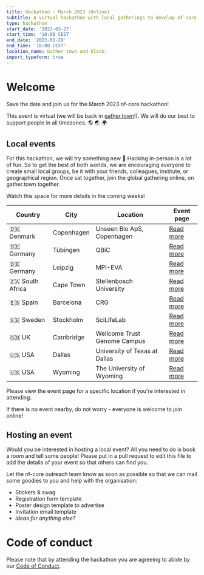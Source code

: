 ```yaml
---
title: Hackathon - March 2023 (Online)
subtitle: A virtual hackathon with local gatherings to develop nf-core together
type: hackathon
start_date: '2023-03-27'
start_time: '10:00 CEST'
end_date: '2023-03-29'
end_time: '18:00 CEST'
location_name: Gather town and Slack.
import_typeform: true
---
```


# Welcome

Save the date and join us for the March 2023 nf-core hackathon!

This event is virtual (we will be back in [gather.town](https://gather.town/)!).
We will do our best to support people in all timezones. :earth_americas: :earth_asia: :earth_africa:

## Local events

For this hackathon, we will try something new 🚀
Hacking in-person is a lot of fun. So to get the best of both worlds, we are encouraging everyone to create small local groups, be it with your friends, colleagues, institute, or geographical region.
Once sat together, join the global gathering online, on gather.town together.

Watch this space for more details in the coming weeks!

| Country         | City       |  Location                     | Event page                                                                  |
| --------------- | ---------- | ----------------------------- | --------------------------------------------------------------------------- |
| 🇩🇰 Denmark      | Copenhagen | Unseen Bio ApS, Copenhagen    | [Read more](/events/2023/hackathon-march-2023/denmark-unseen-bio.md)        |
| 🇩🇪 Germany      | Tübingen   | QBiC                          | [Read more](/events/2023/hackathon-march-2023/germany-qbic.md)              |
| 🇩🇪 Germany      | Leipzig    | MPI-EVA                       | [Read more](/events/2023/hackathon-march-2023/germany-mpi-eva.md)           |
| 🇿🇦 South Africa | Cape Town  | Stellenbosch University       | [Read more](/events/2023/hackathon-march-2023/south-africa-stellenbosch.md) |
| 🇪🇸 Spain        | Barcelona  | CRG                           | [Read more](/events/2023/hackathon-march-2023/spain-crg.md)                 |
| 🇸🇪 Sweden       | Stockholm  | SciLifeLab                    | [Read more](/events/2023/hackathon-march-2023/sweden-scilifelab.md)         |
| 🇬🇧 UK           | Cambridge  | Wellcome Trust Genome Campus  | [Read more](/events/2023/hackathon-march-2023/uk-wellcome-campus.md)        |
| 🇺🇸 USA          | Dallas     | University of Texas at Dallas | [Read more](/events/2023/hackathon-march-2023/usa-university-texas.md)      |
| 🇺🇸 USA          | Wyoming    | The University of Wyoming     | [Read more](/events/2023/hackathon-march-2023/usa-university-wyoming.md)    |

Please view the event page for a specific location if you're interested in attending.

If there is no event nearby, do not worry - everyone is welcome to join online!

## Hosting an event

Would you be interested in hosting a local event? All you need to do is book a room and tell some people!
Please put in a pull request to edit this file to add the details of your event so that others can find you.

Let the nf-core outreach team know as soon as possible so that we can mail some goodies to you and help with the organisation:

- Stickers & swag
- Registration form template
- Poster design template to advertise
- Invitation email template
- _ideas for anything else?_

# Code of conduct

Please note that by attending the hackathon you are agreeing to abide by our [Code of Conduct](https://nf-co.re/code_of_conduct).
